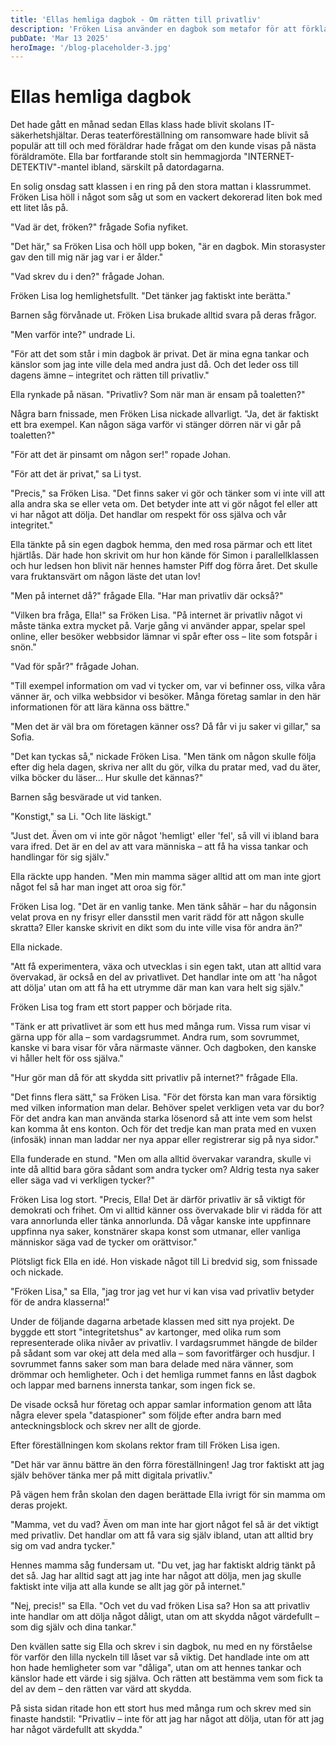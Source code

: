 ```yaml
---
title: 'Ellas hemliga dagbok - Om rätten till privatliv'
description: 'Fröken Lisa använder en dagbok som metafor för att förklara vikten av personlig integritet. Klassen lär sig att privatliv inte handlar om att dölja något negativt, utan om att skydda något värdefullt.'
pubDate: 'Mar 13 2025'
heroImage: '/blog-placeholder-3.jpg'
---
```

# Ellas hemliga dagbok

Det hade gått en månad sedan Ellas klass hade blivit skolans IT-säkerhetshjältar. Deras teaterföreställning om ransomware hade blivit så populär att till och med föräldrar hade frågat om den kunde visas på nästa föräldramöte. Ella bar fortfarande stolt sin hemmagjorda "INTERNET-DETEKTIV"-mantel ibland, särskilt på datordagarna.

En solig onsdag satt klassen i en ring på den stora mattan i klassrummet. Fröken Lisa höll i något som såg ut som en vackert dekorerad liten bok med ett litet lås på.

"Vad är det, fröken?" frågade Sofia nyfiket.

"Det här," sa Fröken Lisa och höll upp boken, "är en dagbok. Min storasyster gav den till mig när jag var i er ålder."

"Vad skrev du i den?" frågade Johan.

Fröken Lisa log hemlighetsfullt. "Det tänker jag faktiskt inte berätta."

Barnen såg förvånade ut. Fröken Lisa brukade alltid svara på deras frågor.

"Men varför inte?" undrade Li.

"För att det som står i min dagbok är privat. Det är mina egna tankar och känslor som jag inte ville dela med andra just då. Och det leder oss till dagens ämne – integritet och rätten till privatliv."

Ella rynkade på näsan. "Privatliv? Som när man är ensam på toaletten?"

Några barn fnissade, men Fröken Lisa nickade allvarligt. "Ja, det är faktiskt ett bra exempel. Kan någon säga varför vi stänger dörren när vi går på toaletten?"

"För att det är pinsamt om någon ser!" ropade Johan.

"För att det är privat," sa Li tyst.

"Precis," sa Fröken Lisa. "Det finns saker vi gör och tänker som vi inte vill att alla andra ska se eller veta om. Det betyder inte att vi gör något fel eller att vi har något att dölja. Det handlar om respekt för oss själva och vår integritet."

Ella tänkte på sin egen dagbok hemma, den med rosa pärmar och ett litet hjärtlås. Där hade hon skrivit om hur hon kände för Simon i parallellklassen och hur ledsen hon blivit när hennes hamster Piff dog förra året. Det skulle vara fruktansvärt om någon läste det utan lov!

"Men på internet då?" frågade Ella. "Har man privatliv där också?"

"Vilken bra fråga, Ella!" sa Fröken Lisa. "På internet är privatliv något vi måste tänka extra mycket på. Varje gång vi använder appar, spelar spel online, eller besöker webbsidor lämnar vi spår efter oss – lite som fotspår i snön."

"Vad för spår?" frågade Johan.

"Till exempel information om vad vi tycker om, var vi befinner oss, vilka våra vänner är, och vilka webbsidor vi besöker. Många företag samlar in den här informationen för att lära känna oss bättre."

"Men det är väl bra om företagen känner oss? Då får vi ju saker vi gillar," sa Sofia.

"Det kan tyckas så," nickade Fröken Lisa. "Men tänk om någon skulle följa efter dig hela dagen, skriva ner allt du gör, vilka du pratar med, vad du äter, vilka böcker du läser... Hur skulle det kännas?"

Barnen såg besvärade ut vid tanken.

"Konstigt," sa Li. "Och lite läskigt."

"Just det. Även om vi inte gör något 'hemligt' eller 'fel', så vill vi ibland bara vara ifred. Det är en del av att vara människa – att få ha vissa tankar och handlingar för sig själv."

Ella räckte upp handen. "Men min mamma säger alltid att om man inte gjort något fel så har man inget att oroa sig för."

Fröken Lisa log. "Det är en vanlig tanke. Men tänk såhär – har du någonsin velat prova en ny frisyr eller dansstil men varit rädd för att någon skulle skratta? Eller kanske skrivit en dikt som du inte ville visa för andra än?"

Ella nickade.

"Att få experimentera, växa och utvecklas i sin egen takt, utan att alltid vara övervakad, är också en del av privatlivet. Det handlar inte om att 'ha något att dölja' utan om att få ha ett utrymme där man kan vara helt sig själv."

Fröken Lisa tog fram ett stort papper och började rita.

"Tänk er att privatlivet är som ett hus med många rum. Vissa rum visar vi gärna upp för alla – som vardagsrummet. Andra rum, som sovrummet, kanske vi bara visar för våra närmaste vänner. Och dagboken, den kanske vi håller helt för oss själva."

"Hur gör man då för att skydda sitt privatliv på internet?" frågade Ella.

"Det finns flera sätt," sa Fröken Lisa. "För det första kan man vara försiktig med vilken information man delar. Behöver spelet verkligen veta var du bor? För det andra kan man använda starka lösenord så att inte vem som helst kan komma åt ens konton. Och för det tredje kan man prata med en vuxen (infosäk) innan man laddar ner nya appar eller registrerar sig på nya sidor."

Ella funderade en stund. "Men om alla alltid övervakar varandra, skulle vi inte då alltid bara göra sådant som andra tycker om? Aldrig testa nya saker eller säga vad vi verkligen tycker?"

Fröken Lisa log stort. "Precis, Ella! Det är därför privatliv är så viktigt för demokrati och frihet. Om vi alltid känner oss övervakade blir vi rädda för att vara annorlunda eller tänka annorlunda. Då vågar kanske inte uppfinnare uppfinna nya saker, konstnärer skapa konst som utmanar, eller vanliga människor säga vad de tycker om orättvisor."

Plötsligt fick Ella en idé. Hon viskade något till Li bredvid sig, som fnissade och nickade.

"Fröken Lisa," sa Ella, "jag tror jag vet hur vi kan visa vad privatliv betyder för de andra klasserna!"

Under de följande dagarna arbetade klassen med sitt nya projekt. De byggde ett stort "integritetshus" av kartonger, med olika rum som representerade olika nivåer av privatliv. I vardagsrummet hängde de bilder på sådant som var okej att dela med alla – som favoritfärger och husdjur. I sovrummet fanns saker som man bara delade med nära vänner, som drömmar och hemligheter. Och i det hemliga rummet fanns en låst dagbok och lappar med barnens innersta tankar, som ingen fick se.

De visade också hur företag och appar samlar information genom att låta några elever spela "dataspioner" som följde efter andra barn med anteckningsblock och skrev ner allt de gjorde.

Efter föreställningen kom skolans rektor fram till Fröken Lisa igen.

"Det här var ännu bättre än den förra föreställningen! Jag tror faktiskt att jag själv behöver tänka mer på mitt digitala privatliv."

På vägen hem från skolan den dagen berättade Ella ivrigt för sin mamma om deras projekt.

"Mamma, vet du vad? Även om man inte har gjort något fel så är det viktigt med privatliv. Det handlar om att få vara sig själv ibland, utan att alltid bry sig om vad andra tycker."

Hennes mamma såg fundersam ut. "Du vet, jag har faktiskt aldrig tänkt på det så. Jag har alltid sagt att jag inte har något att dölja, men jag skulle faktiskt inte vilja att alla kunde se allt jag gör på internet."

"Nej, precis!" sa Ella. "Och vet du vad fröken Lisa sa? Hon sa att privatliv inte handlar om att dölja något dåligt, utan om att skydda något värdefullt – som dig själv och dina tankar."

Den kvällen satte sig Ella och skrev i sin dagbok, nu med en ny förståelse för varför den lilla nyckeln till låset var så viktig. Det handlade inte om att hon hade hemligheter som var "dåliga", utan om att hennes tankar och känslor hade ett värde i sig själva. Och rätten att bestämma vem som fick ta del av dem – den rätten var värd att skydda.

På sista sidan ritade hon ett stort hus med många rum och skrev med sin finaste handstil: "Privatliv – inte för att jag har något att dölja, utan för att jag har något värdefullt att skydda."